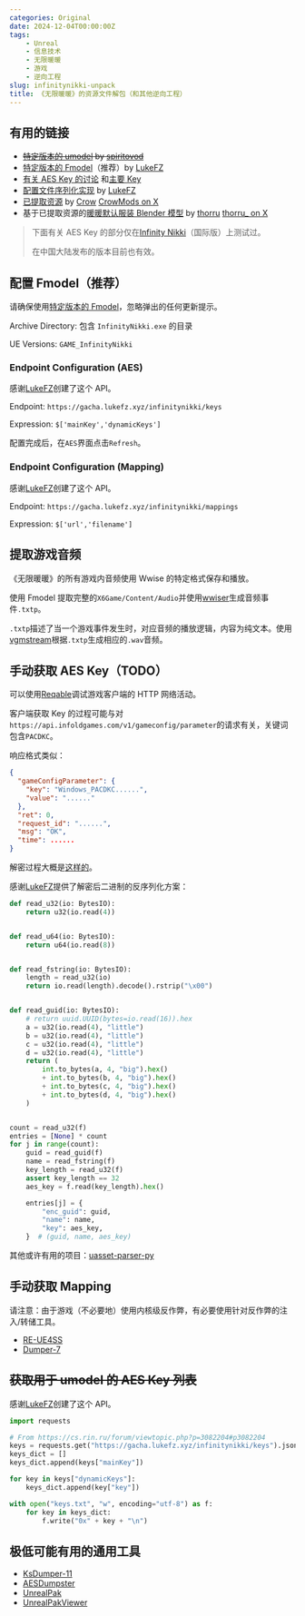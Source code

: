 ```yaml
---
categories: Original
date: 2024-12-04T00:00:00Z
tags:
    - Unreal
    - 信息技术
    - 无限暖暖
    - 游戏
    - 逆向工程
slug: infinitynikki-unpack
title: 《无限暖暖》的资源文件解包（和其他逆向工程）
---
```


## 有用的链接

- ~~[特定版本的 umodel](https://www.gildor.org/smf/index.php/topic,8930.msg47594.html#msg47594) by [spiritovod](https://www.gildor.org/smf/index.php?action=profile;u=5330)~~
- [特定版本的 Fmodel](https://github.com/LukeFZ/FModel)（推荐）by [LukeFZ](https://github.com/LukeFZ)
- [有关 AES Key 的讨论](https://cs.rin.ru/forum/viewtopic.php?p=3082204#p3082204) 和[主要 Key](https://cs.rin.ru/forum/viewtopic.php?t=100672)
- [配置文件序列化实现](https://github.com/NikkiTools/perfect) by [LukeFZ](https://github.com/LukeFZ)
- [已提取资源](https://www.xivmodarchive.com/modid/123983) by [Crow](https://www.xivmodarchive.com/user/158572) [CrowMods on X](https://x.com/CrowMods)
- 基于已提取资源的[暖暖默认服装 Blender 模型](https://www.patreon.com/posts/nikki-2-0-for-4-119702068) by [thorru](https://www.patreon.com/c/thorru/posts) [thorru\_ on X](https://x.com/thorru_)

> 下面有关 AES Key 的部分仅在[Infinity Nikki](https://store.epicgames.com/en-US/p/infinity-nikki-71fc64)（国际版）上测试过。
>
> 在中国大陆发布的版本目前也有效。

## 配置 Fmodel（推荐）

请确保使用[特定版本的 Fmodel](https://github.com/LukeFZ/FModel)，忽略弹出的任何更新提示。

Archive Directory: 包含 `InfinityNikki.exe` 的目录

UE Versions: `GAME_InfinityNikki`

### Endpoint Configuration (AES)

感谢[LukeFZ](https://github.com/LukeFZ)创建了这个 API。

Endpoint: `https://gacha.lukefz.xyz/infinitynikki/keys`

Expression: `$['mainKey','dynamicKeys']`

配置完成后，在`AES`界面点击`Refresh`。

### Endpoint Configuration (Mapping)

感谢[LukeFZ](https://github.com/LukeFZ)创建了这个 API。

Endpoint: `https://gacha.lukefz.xyz/infinitynikki/mappings`

Expression: `$['url','filename']`

## 提取游戏音频

《无限暖暖》的所有游戏内音频使用 Wwise 的特定格式保存和播放。

使用 Fmodel 提取完整的`X6Game/Content/Audio`并使用[wwiser](https://github.com/bnnm/wwiser)生成音频事件`.txtp`。

`.txtp`描述了当一个游戏事件发生时，对应音频的播放逻辑，内容为纯文本。使用[vgmstream](https://github.com/vgmstream/vgmstream)根据`.txtp`生成相应的`.wav`音频。

## 手动获取 AES Key（TODO）

可以使用[Reqable](https://reqable.com/en-US/)调试游戏客户端的 HTTP 网络活动。

客户端获取 Key 的过程可能与对`https://api.infoldgames.com/v1/gameconfig/parameter`的请求有关，关键词包含`PACDKC`。

响应格式类似：

```json
{
  "gameConfigParameter": {
    "key": "Windows_PACDKC......",
    "value": "......"
  },
  "ret": 0,
  "request_id": "......",
  "msg": "OK",
  "time": ......
}
```

解密过程大概是[这样的](<https://gchq.github.io/CyberChef/#recipe=From_Base64('A-Za-z0-9%2B/%3D',false,false)AES_Decrypt(%7B'option':'Hex','string':'0xF0F2BA714FE32FACC23CD332BF35E8A00F73937BA4BB6D26659276A31E714E84'%7D,%7B'option':'Hex','string':''%7D,'ECB','Raw','Raw',%7B'option':'Hex','string':''%7D,%7B'option':'Hex','string':''%7D)>)。

感谢[LukeFZ](https://github.com/LukeFZ)提供了解密后二进制的反序列化方案：

```python
def read_u32(io: BytesIO):
    return u32(io.read(4))


def read_u64(io: BytesIO):
    return u64(io.read(8))


def read_fstring(io: BytesIO):
    length = read_u32(io)
    return io.read(length).decode().rstrip("\x00")


def read_guid(io: BytesIO):
    # return uuid.UUID(bytes=io.read(16)).hex
    a = u32(io.read(4), "little")
    b = u32(io.read(4), "little")
    c = u32(io.read(4), "little")
    d = u32(io.read(4), "little")
    return (
        int.to_bytes(a, 4, "big").hex()
        + int.to_bytes(b, 4, "big").hex()
        + int.to_bytes(c, 4, "big").hex()
        + int.to_bytes(d, 4, "big").hex()
    )


count = read_u32(f)
entries = [None] * count
for j in range(count):
    guid = read_guid(f)
    name = read_fstring(f)
    key_length = read_u32(f)
    assert key_length == 32
    aes_key = f.read(key_length).hex()

    entries[j] = {
        "enc_guid": guid,
        "name": name,
        "key": aes_key,
    }  # (guid, name, aes_key)
```

其他或许有用的项目：[uasset-parser-py](https://github.com/ay27/uasset-parser-py)

## 手动获取 Mapping

请注意：由于游戏（不必要地）使用内核级反作弊，有必要使用针对反作弊的注入/转储工具。

- [RE-UE4SS](https://github.com/UE4SS-RE/RE-UE4SS)
- [Dumper-7](https://github.com/Encryqed/Dumper-7)

## ~~获取用于 umodel 的 AES Key 列表~~

感谢[LukeFZ](https://github.com/LukeFZ)创建了这个 API。

```python
import requests

# From https://cs.rin.ru/forum/viewtopic.php?p=3082204#p3082204
keys = requests.get("https://gacha.lukefz.xyz/infinitynikki/keys").json()
keys_dict = []
keys_dict.append(keys["mainKey"])

for key in keys["dynamicKeys"]:
    keys_dict.append(key["key"])

with open("keys.txt", "w", encoding="utf-8") as f:
    for key in keys_dict:
        f.write("0x" + key + "\n")
```

## 极低可能有用的通用工具

- [KsDumper-11](https://github.com/mastercodeon314/KsDumper-11)
- [AESDumpster](https://github.com/GHFear/AESDumpster)
- [UnrealPak](https://github.com/EpicGames/UnrealEngine)
- [UnrealPakViewer](https://github.com/jashking/UnrealPakViewer)
